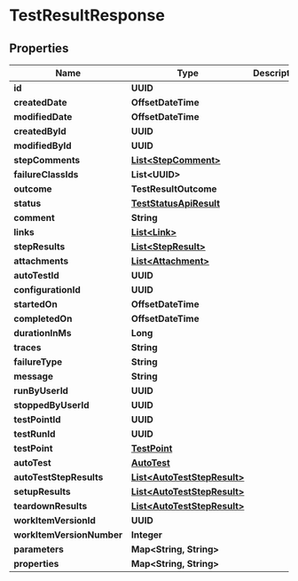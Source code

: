 

# TestResultResponse


## Properties

| Name | Type | Description | Notes |
|------------ | ------------- | ------------- | -------------|
|**id** | **UUID** |  |  |
|**createdDate** | **OffsetDateTime** |  |  |
|**modifiedDate** | **OffsetDateTime** |  |  [optional] |
|**createdById** | **UUID** |  |  |
|**modifiedById** | **UUID** |  |  [optional] |
|**stepComments** | [**List&lt;StepComment&gt;**](StepComment.md) |  |  [optional] |
|**failureClassIds** | **List&lt;UUID&gt;** |  |  |
|**outcome** | **TestResultOutcome** |  |  [optional] |
|**status** | [**TestStatusApiResult**](TestStatusApiResult.md) |  |  [optional] |
|**comment** | **String** |  |  [optional] |
|**links** | [**List&lt;Link&gt;**](Link.md) |  |  [optional] |
|**stepResults** | [**List&lt;StepResult&gt;**](StepResult.md) |  |  [optional] |
|**attachments** | [**List&lt;Attachment&gt;**](Attachment.md) |  |  [optional] |
|**autoTestId** | **UUID** |  |  [optional] |
|**configurationId** | **UUID** |  |  |
|**startedOn** | **OffsetDateTime** |  |  [optional] |
|**completedOn** | **OffsetDateTime** |  |  [optional] |
|**durationInMs** | **Long** |  |  [optional] |
|**traces** | **String** |  |  [optional] |
|**failureType** | **String** |  |  [optional] |
|**message** | **String** |  |  [optional] |
|**runByUserId** | **UUID** |  |  [optional] |
|**stoppedByUserId** | **UUID** |  |  [optional] |
|**testPointId** | **UUID** |  |  |
|**testRunId** | **UUID** |  |  |
|**testPoint** | [**TestPoint**](TestPoint.md) |  |  [optional] |
|**autoTest** | [**AutoTest**](AutoTest.md) |  |  [optional] |
|**autoTestStepResults** | [**List&lt;AutoTestStepResult&gt;**](AutoTestStepResult.md) |  |  [optional] |
|**setupResults** | [**List&lt;AutoTestStepResult&gt;**](AutoTestStepResult.md) |  |  [optional] |
|**teardownResults** | [**List&lt;AutoTestStepResult&gt;**](AutoTestStepResult.md) |  |  [optional] |
|**workItemVersionId** | **UUID** |  |  |
|**workItemVersionNumber** | **Integer** |  |  [optional] |
|**parameters** | **Map&lt;String, String&gt;** |  |  [optional] |
|**properties** | **Map&lt;String, String&gt;** |  |  [optional] |



